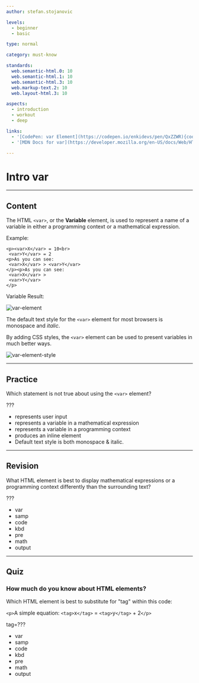 ```yaml
---
author: stefan.stojanovic

levels:
  - beginner
  - basic

type: normal

category: must-know

standards:
  web.semantic-html.0: 10
  web.semantic-html.1: 10
  web.semantic-html.3: 10
  web.markup-text.2: 10
  web.layout-html.3: 10

aspects:
  - introduction
  - workout
  - deep

links:
  - '[CodePen: var Element](https://codepen.io/enkidevs/pen/QxZZWR){code}'
  - '[MDN Docs for var](https://developer.mozilla.org/en-US/docs/Web/HTML/Element/var){website}'

---
```

# Intro var
---
## Content

The HTML `<var>`, or the **Variable** element, is used to represent a name of a variable in either a programming context or a mathematical expression.

Example:
```
<p><var>X</var> = 10<br>
 <var>Y</var> = 2
<p>As you can see:
 <var>X</var> > <var>Y</var>
</p><p>As you can see:
 <var>X</var> >
 <var>Y</var>
</p>
```

Variable Result:

![var-element](%3Csvg%20xmlns%3D%22http%3A%2F%2Fwww.w3.org%2F2000%2Fsvg%22%20width%3D%22320%22%20height%3D%22106%22%3E%3Cg%20fill%3D%22none%22%20fill-rule%3D%22evenodd%22%3E%3Crect%20width%3D%22320%22%20height%3D%22106%22%20fill%3D%22%23FFF%22%20rx%3D%229%22%2F%3E%3Cpath%20fill%3D%22%23000%22%20d%3D%22M18.8125%2032.53125c-.40625-.30208-.70573-.67448-.89844-1.11719-.1927-.4427-.21614-.8828-.07031-1.32031.02083-.32292.10156-.63281.24219-.92969.14062-.29687.3125-.58073.51562-.85156a7.1394%207.1394%200%200%201%20.66407-.76563l.67187-.67187c.04167-.125.11458-.23437.21875-.32813.10417-.09375.21615-.18489.33594-.27343.11979-.08854.23958-.1849.35937-.28907.1198-.10416.21615-.22395.28907-.35937-.04167-.14583-.10938-.29167-.20313-.4375-.09375-.14583-.19792-.29167-.3125-.4375a13.27528%2013.27528%200%200%200-.35938-.4375c-.125-.14583-.23958-.29687-.34374-.45313-.01042-.05208-.04948-.0677-.1172-.04687-.0677.02083-.11718.01563-.14843-.01563.02083-.16666-.01302-.34635-.10156-.53906-.08854-.1927-.20573-.35677-.35157-.49218.05209-.125.10157-.28646.14844-.48438.04688-.19792.03386-.41146-.03906-.64063-.01042-.10416.0026-.20312.03906-.29687.03646-.09375.07552-.1823.11719-.26563.04167-.08333.07292-.16406.09375-.24218.02083-.07813.01563-.15886-.01563-.24219.15626-.02083.29948-.01302.4297.02344.1302.03646.25.07812.35937.125.10937.04687.21354.08593.3125.11718.09896.03126.19531.02605.28906-.01562-.02083.0625-.02344.10677-.00781.13281a.17954.17954%200%200%200%20.0625.0625c.02604.01563.05208.02865.07812.03907.02604.01041.03907.03645.03907.07812.19791.0625.41406.19792.64843.40625.23438.20833.46094.4375.67969.6875s.41667.4974.59375.74219c.17708.24479.3073.4349.39063.57031.30208-.1875.6276-.41146.97656-.67188a149.51991%20149.51991%200%200%201%201.07812-.79687c.3698-.27083.7448-.52864%201.125-.77344.38021-.24479.7526-.4401%201.11719-.58593.20833.09375.3724.21354.49219.35937.11979.14583.21875.29948.29687.46094a9.91948%209.91948%200%200%201%20.21875.48437c.06771.16146.15886.30469.27344.42969-.10417.20833-.21354.38281-.32813.52344-.11458.14062-.19791.3099-.25.50781-.26041.10417-.57291.27083-.9375.5-.3125.19792-.70833.46875-1.1875.8125-.47916.34375-1.04687.79687-1.70312%201.35938.15625.17708.28385.34374.38281.5.09896.15625.17969.29166.24219.40624.07292.13542.1302.26042.17188.375.11458.08334.20833.1823.28124.29688a7.84229%207.84229%200%200%201%20.21094.35156c.06771.1198.14323.23177.22657.33594.08333.10417.1927.1875.32812.25.04167.1875.09375.36198.15625.52344s.1224.3203.17969.47656c.05729.15625.10416.3099.14062.46094.03646.15104.04948.30468.03907.46093-.08334.28126-.20834.51563-.375.70313-.16667.1875-.28646.3802-.35938.57813a6.32433%206.32433%200%200%200-.33594.10156c-.10937.03646-.20052.09114-.27343.16406l-1.0625-.75c-.1875-.625-.45834-1.22396-.8125-1.79688-.35417-.57291-.69792-1.0677-1.03126-1.48437-.5.38542-.97916.8125-1.4375%201.28125-.45833.46875-.875.96875-1.25%201.5-.02083.26042-.05208.47656-.09374.64844-.04167.17187-.10938.3151-.20313.42968-.09375.11459-.21354.21355-.35938.29688-.14583.08333-.32812.16667-.54687.25zm22.05469-7.26563h-7.5625v-1.3125h7.5625v1.3125zm0%203.47657h-7.5625v-1.3125h7.5625v1.3125zM52.16406%2032h-1.40625v-8.96094c-.33854.32292-.78255.64583-1.33203.96875-.54948.32292-1.04297.5651-1.48047.72657V23.375c.78646-.3698%201.47396-.8177%202.0625-1.34375.58855-.52604%201.00521-1.03646%201.25-1.53125h.90625V32zm3.60157-5.64844c0-1.35417.13932-2.444.41796-3.26953.27865-.82552.6927-1.46224%201.2422-1.91015C57.97525%2020.72396%2058.66665%2020.5%2059.5%2020.5c.61459%200%201.15364.1237%201.61719.3711.46354.2474.84635.60416%201.14843%201.0703.30209.46615.53907%201.03386.71094%201.70313.17188.66928.25782%201.57161.25782%202.70703%200%201.34376-.13802%202.42838-.41407%203.2539-.27604.82553-.6888%201.46355-1.23828%201.91407-.54948.45052-1.24348.67578-2.08203.67578-1.10417%200-1.97135-.39583-2.60156-1.1875-.75521-.95313-1.13282-2.5052-1.13282-4.65625zm1.4453%200c0%201.88022.22006%203.13151.66016%203.7539.44011.6224.98307.9336%201.62891.9336.64584%200%201.1888-.3125%201.6289-.9375.44011-.625.66016-1.87499.66016-3.75%200-1.88542-.22005-3.13802-.66015-3.75781-.44011-.6198-.98828-.92969-1.64453-.92969-.64584%200-1.16146.27344-1.54688.82032-.48438.69792-.72656%201.98696-.72656%203.86718zm-36.8828%2029.16407c-.91668-.125-1.47396-.60938-1.67188-1.45313l.01563-.17188.14062-.42187a8.78348%208.78348%200%200%201%20.17188-.52344c.0625-.17187.16666-.32552.3125-.46093.03125-.09376.09114-.23698.17968-.4297.08854-.1927.23698-.48176.44532-.86718.16666-.30208.29947-.54167.39843-.71875.09896-.17708.17969-.3125.24219-.40625-.10417-.1875-.25-.3698-.4375-.54688-.16667-.3125-.3099-.61197-.42969-.89843-.11979-.28646-.21093-.54427-.27343-.77344-.01042-.25-.05209-.5052-.125-.76563l-.09376-.40624c-.03125-.13542-.04687-.27605-.04687-.42188-.04167-.07292-.07812-.16667-.10938-.28125l.03126-.1875c.05208-.08333.0651-.19531.03906-.33594-.02604-.14062-.0599-.28385-.10157-.42968-.03125-.13542-.0599-.27865-.08593-.4297-.02604-.15103-.03386-.29947-.02344-.4453.01042-.14584.04948-.28646.11719-.42188.0677-.13542.1849-.25.35156-.34375l.15625-.10938.15625.09376c.11458.07291.22396.13541.32813.1875l.3125.15624c.125.0625.25.1276.375.19532.125.0677.26041.14323.40624.22656l.15626.10938-.01563.17187c0%20.02083.0052.04687.01563.07813.01041.03125.02604.05729.04687.07812l.17188.04688.01562.21874v.1875c0%20.09376.0052.15886.01563.19532.01041.03646.03124.07552.0625.11718l.07812.20313c0%20.1875.01562.35417.04688.5a6.70985%206.70985%200%200%200%20.10937.4375%203.32603%203.32603%200%200%201%20.125.44531c.03125.15104.03646.3151.01563.49219.0625-.03125.125-.07812.1875-.14063.02083-.02083.04427-.04166.0703-.0625.02605-.02083.0547-.04166.08594-.0625l1.09376-1.48437-.03126-.1875.39063-.375a4.79142%204.79142%200%200%200%20.29688-.25781c.09375-.08854.17187-.1901.23437-.30469l.09375-.14063c.46875-.625%201.07291-1.01041%201.8125-1.15624l.26563-.0625.07812.25c.05208.14583.15365.27343.30469.3828.15104.10938.3151.21615.49218.32032l.17188.10938c.0625.125.09375.21874.09375.28124s-.0052.11459-.01563.15626l.07813.20312c-.11458.30208-.23958.51823-.375.64844a5.60175%205.60175%200%200%201-.42188.36718c-.11458.09376-.21874.1875-.3125.28126-.09375.09375-.16666.19791-.21874.3125l-.125.15624c-.26042.13542-.42709.33334-.5.59376l-.0625.21874h-.23438c-.01042%200-.03646.02344-.07813.07032-.04166.04687-.10416.15885-.1875.33593-.09375.125-.15885.20573-.1953.2422l-.08594.08593a7.0121%207.0121%200%200%200-.0547.14063c-.01562.04166-.03385.09374-.05468.15624l-.09375.125c-.09375.08334-.16146.16407-.20313.2422-.04166.07812-.08854.16926-.14062.27343-.04167.09375-.08854.1901-.14063.28906-.05208.09896-.125.19531-.21874.28907l.03124.17187-.125.10938c-.08333.07291-.15624.16406-.21874.27343-.0625.10938-.125.22136-.1875.33594-.0625.125-.13021.25-.20313.375-.07292.125-.16667.23958-.28125.34375-.07292.1875-.13802.33333-.19531.4375-.0573.10417-.15365.22917-.28907.375-.125.5-.42187%201.03646-.89062%201.60938-.01042.11458-.04427.22656-.10156.33593-.0573.10938-.11719.21094-.17969.30469a3.47114%203.47114%200%200%201-.07031.13281c-.02604.04688-.04427.08073-.05469.10157l-.04688.17187c-.0625.11458-.1276.20833-.1953.28125-.06772.07292-.13282.14062-.19532.20313-.03125.02083-.0599.04687-.08594.07812-.02604.03125-.04948.0573-.07031.07813l-.26563.09374zm18.46093-7.25h-7.5625v-1.3125h7.5625v1.3125zm0%203.47656h-7.5625v-1.3125h7.5625v1.3125zm13.39063%201.90625V55h-7.57032c-.01041-.33854.04428-.66406.16407-.97656.1927-.51563.5013-1.02344.92578-1.52344.42448-.5%201.03776-1.07812%201.83984-1.73438%201.2448-1.02083%202.08594-1.82942%202.52344-2.42578.4375-.59635.65625-1.16015.65625-1.6914%200-.5573-.19922-1.02734-.59766-1.41016-.39844-.38281-.91796-.57422-1.55859-.57422-.67709%200-1.21875.20313-1.625.60938s-.61198.96874-.61719%201.6875L44.875%2046.8125c.09896-1.07813.47135-1.89974%201.11719-2.46484.64583-.56511%201.51301-.84766%202.60156-.84766%201.09896%200%201.96875.30468%202.60938.91406.64062.60938.96093%201.36458.96093%202.26563%200%20.45833-.09375.90885-.28125%201.35156-.1875.44271-.4987.90885-.9336%201.39844-.43489.48958-1.15754%201.16145-2.16796%202.01562-.84375.70834-1.38542%201.1888-1.625%201.4414-.23958.25261-.4375.50652-.59375.76173h5.61719zM17.97656%2095L22.375%2083.54687h1.63281L28.69531%2095h-1.72656l-1.33594-3.46875h-4.78906L19.58594%2095h-1.60938zm3.30469-4.70313h3.88281L23.96875%2087.125c-.36459-.96355-.63542-1.7552-.8125-2.375-.14583.73438-.35156%201.46354-.61719%202.1875l-1.25781%203.35938zm7.88281%202.22657l1.39063-.21875c.07812.5573.29557.98437.65234%201.28125.35677.29687.85547.44531%201.4961.44531.64583%200%201.125-.1315%201.4375-.39453.3125-.26302.46874-.57161.46874-.92578%200-.31771-.13801-.56771-.41406-.75-.1927-.125-.67187-.28386-1.4375-.47656-1.03125-.26042-1.74609-.48568-2.14453-.67579-.39844-.1901-.70052-.45312-.90625-.78906-.20573-.33594-.3086-.70703-.3086-1.11328%200-.3698.08464-.71224.25391-1.02734.16928-.31511.39974-.57683.69141-.78516.21875-.16146.51693-.29818.89453-.41016.3776-.11198.78255-.16796%201.21485-.16796.65104%200%201.22265.09374%201.71484.28124.49219.1875.85547.44141%201.08984.76172.23438.32032.39584.7487.48438%201.28516l-1.375.1875c-.0625-.42709-.2435-.76042-.54297-1-.29948-.23958-.72265-.35938-1.26953-.35938-.64584%200-1.10677.10677-1.38282.32032-.27604.21354-.41406.46354-.41406.75%200%20.18229.0573.34635.17188.49219.11458.15104.29427.27604.53906.375.14063.05208.55468.17187%201.24219.35937.9948.26563%201.6888.48307%202.08203.65234.39323.16928.70182.41537.92578.73829.22396.32291.33594.72395.33594%201.20312%200%20.46875-.13672.91015-.41016%201.32422-.27344.41406-.66796.73437-1.1836.96094-.51562.22656-1.09895.33984-1.75.33984-1.07812%200-1.89973-.22396-2.46484-.67188-.5651-.44791-.92578-1.11197-1.08203-1.99218zm12.94532%205.67187l-.15626-1.32031c.3073.08333.57552.125.8047.125.3125%200%20.5625-.05208.75-.15625s.34114-.25.46093-.4375c.08854-.14063.23177-.48958.42969-1.04688.02604-.07812.0677-.1927.125-.34374l-3.14844-8.3125h1.51563l1.72656%204.80468c.22396.60938.42448%201.25.60156%201.92188.16146-.64584.35417-1.27604.57813-1.89063l1.77343-4.83594h1.40625l-3.15625%208.4375c-.33854.91147-.60156%201.53907-.78906%201.88282-.25.46354-.53646.80338-.85938%201.01953-.32291.21615-.70833.32422-1.15624.32422-.27084%200-.57292-.0573-.90626-.17188zm7.53906-7.34375c0-1.53646.42708-2.67447%201.28125-3.41406.71354-.61459%201.58333-.92188%202.60937-.92188%201.14063%200%202.07292.3737%202.79688%201.1211.72396.7474%201.08593%201.77994%201.08593%203.09766%200%201.0677-.16015%201.90754-.48046%202.51953-.32032.61198-.78646%201.08723-1.39844%201.42578-.61198.33854-1.27995.50781-2.0039.50781-1.16147%200-2.10026-.3724-2.81641-1.11719-.71615-.7448-1.07422-1.8177-1.07422-3.21875zm1.44531%200c0%201.0625.23177%201.85807.69531%202.38672.46355.52865%201.04687.79297%201.75.79297.69792%200%201.27865-.26562%201.74219-.79688.46354-.53125.69531-1.34114.69531-2.42968%200-1.02605-.23307-1.80339-.69922-2.33203-.46614-.52865-1.04557-.79297-1.73828-.79297-.70313%200-1.28645.26302-1.75.78906-.46354.52604-.69531%201.3203-.69531%202.38281zM64.50781%2095v-1.21875c-.64583.9375-1.52343%201.40625-2.63281%201.40625-.48959%200-.94661-.09375-1.3711-.28125-.42448-.1875-.73958-.42318-.9453-.70703-.20574-.28386-.35027-.63151-.4336-1.04297-.0573-.27604-.08594-.71354-.08594-1.3125v-5.14063h1.40625v4.60157c0%20.73438.02865%201.22916.08594%201.48437.08854.3698.27604.66016.5625.8711.28646.21093.64062.3164%201.0625.3164.42188%200%20.8177-.10807%201.1875-.32422.3698-.21614.63151-.51041.78516-.8828.15364-.3724.23046-.91277.23046-1.6211v-4.44531h1.40626V95H64.5078zm13.32031-3.03906l1.38282.17969c-.15104.95312-.53776%201.69921-1.16016%202.23828-.6224.53906-1.38671.80859-2.29297.80859-1.13542%200-2.04817-.37109-2.73828-1.11328-.6901-.7422-1.03516-1.80598-1.03516-3.1914%200-.89585.14844-1.6797.44532-2.35157.29687-.67188.7487-1.17578%201.35547-1.51172.60677-.33594%201.26692-.5039%201.98046-.5039.90105%200%201.63802.22786%202.21094.68359.57292.45573.9401%201.10286%201.10156%201.9414l-1.36718.21094c-.13021-.5573-.36068-.97656-.6914-1.25781-.33074-.28125-.73048-.42188-1.19923-.42188-.70833%200-1.28385.2539-1.72656.76172-.44271.50782-.66406%201.3112-.66406%202.41016%200%201.11459.21354%201.92448.64062%202.42969.42709.5052.98437.75781%201.67188.75781.55208%200%201.01302-.16927%201.38281-.50781.3698-.33855.60417-.85937.70313-1.5625zm8%202.01562c-.52083.44271-1.02213.75521-1.5039.9375-.48177.1823-.9987.27344-1.55078.27344-.91147%200-1.61198-.22265-2.10156-.66797-.4896-.44531-.73438-1.01432-.73438-1.70703%200-.40625.09245-.77734.27734-1.11328.1849-.33594.42709-.60547.72657-.8086.29948-.20312.63671-.35677%201.01171-.46093.27605-.07292.69271-.14323%201.25-.21094%201.13543-.13542%201.97136-.29687%202.50782-.48438.0052-.1927.00781-.3151.00781-.36718%200-.57292-.13281-.97656-.39844-1.21094-.35937-.31771-.89322-.47656-1.60156-.47656-.66146%200-1.14974.11588-1.46484.34765-.31511.23178-.54818.64193-.69922%201.23047l-1.375-.1875c.125-.58854.33073-1.0638.61719-1.42578.28645-.36198.70051-.64062%201.24218-.83594.54167-.19531%201.16927-.29296%201.88281-.29296.70834%200%201.28386.08333%201.72657.25.4427.16666.76823.3763.97656.6289.20833.2526.35417.57161.4375.95703.04688.23959.07031.67187.07031%201.29688v1.875c0%201.3073.02995%202.13411.08985%202.48047.0599.34635.17838.67838.35546.99609h-1.46874c-.14584-.29167-.23959-.63281-.28126-1.02344zm-.11718-3.14062c-.51042.20833-1.27604.38541-2.29688.53125-.57813.08333-.98698.17708-1.22656.28125-.23958.10416-.42448.2565-.55469.45703-.1302.20052-.19531.42317-.19531.66797%200%20.375.14193.6875.42578.9375.28386.25.69922.375%201.2461.375.54166%200%201.02343-.1185%201.4453-.35547.42188-.23698.73178-.5612.9297-.97266.15104-.3177.22656-.78645.22656-1.40625v-.51562zM89.3125%2095v-8.29688h1.26563v1.1797c.60937-.91147%201.48957-1.3672%202.64062-1.3672.5%200%20.95963.08985%201.3789.26954.41928.17968.73308.41536.94141.70703.20834.29167.35417.63802.4375%201.03906.05209.26042.07813.71614.07813%201.36719V95h-1.40625v-5.04688c0-.57291-.05469-1.0013-.16406-1.28515-.10938-.28386-.30339-.51042-.58204-.67969-.27864-.16927-.60546-.2539-.98046-.2539-.59897%200-1.11589.1901-1.55079.5703-.4349.38022-.65234%201.10156-.65234%202.16407V95H89.3125zm12.78125-2.47656l1.39063-.21875c.07812.5573.29557.98437.65234%201.28125.35677.29687.85546.44531%201.4961.44531.64583%200%201.125-.1315%201.4375-.39453.3125-.26302.46874-.57161.46874-.92578%200-.31771-.13802-.56771-.41406-.75-.1927-.125-.67187-.28386-1.4375-.47656-1.03126-.26042-1.7461-.48568-2.14453-.67579-.39844-.1901-.70052-.45312-.90625-.78906-.20573-.33594-.3086-.70703-.3086-1.11328%200-.3698.08464-.71224.25391-1.02734.16927-.31511.39974-.57683.6914-.78516.21876-.16146.51693-.29818.89454-.41016.3776-.11198.78255-.16796%201.21484-.16796.65105%200%201.22266.09374%201.71485.28124.49219.1875.85546.44141%201.08984.76172.23438.32032.39583.7487.48438%201.28516l-1.375.1875c-.0625-.42709-.2435-.76042-.54297-1-.29948-.23958-.72266-.35938-1.26954-.35938-.64583%200-1.10676.10677-1.3828.32032-.27605.21354-.41407.46354-.41407.75%200%20.18229.0573.34635.17188.49219.11458.15104.29426.27604.53906.375.14062.05208.55468.17187%201.24219.35937.9948.26563%201.6888.48307%202.08203.65234.39323.16928.70182.41537.92578.73829.22396.32291.33594.72395.33594%201.20312%200%20.46875-.13672.91015-.41016%201.32422-.27344.41406-.66797.73437-1.1836.96094-.51562.22656-1.09895.33984-1.75.33984-1.07813%200-1.89973-.22396-2.46484-.67188-.5651-.44791-.92578-1.11197-1.08203-1.99218zm14.24219-.19531l1.45312.17968c-.22917.84897-.65364%201.50781-1.27344%201.97656-.61979.46876-1.41145.70313-2.375.70313-1.21354%200-2.17577-.3737-2.88671-1.1211-.71095-.7474-1.06641-1.79556-1.06641-3.14453%200-1.39584.35937-2.47916%201.07813-3.25.71875-.77083%201.65103-1.15624%202.79687-1.15624%201.10938%200%202.01562.3776%202.71875%201.1328.70313.75522%201.05469%201.8177%201.05469%203.1875%200%20.08334-.0026.20834-.00781.375h-6.1875c.05208.91147.30989%201.60938.77343%202.09376.46355.48437%201.04167.72656%201.73438.72656.51563%200%20.95573-.13542%201.32031-.40625.36459-.27083.65364-.70312.86719-1.29688zm-4.61719-2.27344h4.63281c-.0625-.69792-.23958-1.22135-.53125-1.57031-.44792-.54167-1.02864-.8125-1.74219-.8125-.64583%200-1.1888.21614-1.6289.64843-.4401.4323-.6836%201.01042-.73047%201.73438zm13.51563%202.27344l1.45312.17968c-.22917.84897-.65364%201.50781-1.27344%201.97656-.6198.46876-1.41145.70313-2.375.70313-1.21355%200-2.17578-.3737-2.88672-1.1211-.71094-.7474-1.0664-1.79556-1.0664-3.14453%200-1.39584.35937-2.47916%201.07812-3.25.71876-.77083%201.65104-1.15624%202.79688-1.15624%201.10938%200%202.01562.3776%202.71875%201.1328.70313.75522%201.05469%201.8177%201.05469%203.1875%200%20.08334-.0026.20834-.00782.375h-6.1875c.05209.91147.3099%201.60938.77344%202.09376.46354.48437%201.04166.72656%201.73438.72656.51562%200%20.95572-.13542%201.3203-.40625.3646-.27083.65365-.70312.8672-1.29688zm-4.6172-2.27344H125.25c-.0625-.69792-.23958-1.22135-.53125-1.57031-.44792-.54167-1.02864-.8125-1.74219-.8125-.64583%200-1.1888.21614-1.6289.64843-.44011.4323-.6836%201.01042-.73047%201.73438zm8.22657-1.75v-1.60156h1.60156v1.60156h-1.60156zm0%206.69531v-1.60156h1.60156V95h-1.60156zm8.25781.53125c-.40625-.30208-.70573-.67448-.89844-1.11719-.1927-.4427-.21614-.8828-.0703-1.32031.02083-.32292.10155-.63281.24218-.92969.14063-.29687.3125-.58073.51563-.85156a7.13935%207.13935%200%200%201%20.66406-.76563l.67187-.67187c.04167-.125.11459-.23437.21875-.32813.10417-.09375.21615-.18489.33594-.27343.1198-.08854.23958-.1849.35938-.28906.11979-.10417.21614-.22396.28906-.35938-.04167-.14583-.10938-.29167-.20313-.4375-.09375-.14583-.19791-.29167-.3125-.4375a13.27486%2013.27486%200%200%200-.35937-.4375c-.125-.14583-.23959-.29687-.34375-.45313-.01042-.05208-.04948-.0677-.11719-.04687-.0677.02083-.11719.01563-.14844-.01563.02084-.16666-.01302-.34635-.10156-.53906-.08854-.1927-.20573-.35677-.35156-.49219.05208-.125.10156-.28645.14844-.48437.04687-.19792.03385-.41146-.03907-.64063-.01041-.10416.0026-.20312.03906-.29687.03646-.09375.07553-.1823.1172-.26563.04166-.08333.0729-.16406.09374-.24218.02084-.07813.01563-.15886-.01562-.24219.15625-.02083.29948-.01302.42969.02344.1302.03646.25.07812.35937.125.10938.04687.21354.08593.3125.11719.09896.03125.19531.02604.28906-.01563-.02083.0625-.02344.10677-.00781.13281a.17954.17954%200%200%200%20.0625.0625c.02604.01563.05208.02865.07813.03906.02604.01042.03906.03646.03906.07813.19791.0625.41406.19792.64844.40625.23437.20833.46093.4375.67968.6875.21875.25.41667.4974.59375.74219.17709.24479.3073.4349.39063.57031.30208-.1875.6276-.41146.97656-.67188a149.5066%20149.5066%200%200%201%201.07813-.79687c.36979-.27083.74479-.52864%201.125-.77344.3802-.24479.7526-.4401%201.11718-.58594.20834.09376.3724.21355.49219.35938.1198.14583.21875.29948.29688.46094a9.92015%209.92015%200%200%201%20.21875.48437c.0677.16146.15885.30469.27343.42969-.10416.20833-.21354.38281-.32812.52344-.11459.14062-.19792.3099-.25.50781-.26042.10417-.57292.27083-.9375.5-.3125.19792-.70833.46875-1.1875.8125s-1.04687.79687-1.70313%201.35938c.15625.17708.28386.34374.38281.5.09896.15625.1797.29166.2422.40624.07291.13542.1302.26042.17187.375.11458.08334.20833.1823.28125.29688a7.84256%207.84256%200%200%201%20.21094.35156c.0677.1198.14322.23177.22656.33594.08333.10417.1927.1875.32812.25.04167.1875.09375.36198.15625.52344s.1224.3203.17969.47656c.0573.15625.10417.3099.14063.46094.03645.15104.04947.30468.03906.46094-.08334.28125-.20834.51562-.375.70312-.16667.1875-.28646.3802-.35938.57813a6.3247%206.3247%200%200%200-.33594.10156c-.10937.03646-.20052.09114-.27343.16406l-1.0625-.75c-.1875-.625-.45833-1.22396-.8125-1.79688-.35417-.57291-.69792-1.0677-1.03125-1.48437-.5.38542-.97917.8125-1.4375%201.28125-.45834.46875-.875.96875-1.25%201.5-.02084.26042-.05209.47656-.09375.64844-.04167.17187-.10938.3151-.20313.42969-.09375.11458-.21354.21354-.35937.29687-.14584.08333-.32813.16667-.54688.25zm22.0625-5.53906l-7.58594%203.24219v-1.39844l6.00782-2.49219-6.00781-2.46875v-1.39844l7.58593%203.20313v1.3125zm7.65625%205.52344c-.91667-.125-1.47396-.60938-1.67187-1.45313l.01562-.17188.14063-.42187a8.78254%208.78254%200%200%201%20.17187-.52344c.0625-.17187.16667-.32552.3125-.46094.03125-.09375.09115-.23697.17969-.42968.08854-.19271.23698-.48177.44531-.86719.16667-.30208.29948-.54167.39844-.71875.09896-.17708.17969-.3125.24219-.40625-.10417-.1875-.25-.3698-.4375-.54688-.16667-.3125-.3099-.61197-.42969-.89843-.1198-.28646-.21094-.54427-.27344-.77344-.01041-.25-.05208-.5052-.125-.76563l-.09375-.40624c-.03125-.13542-.04687-.27605-.04687-.42188-.04167-.07292-.07813-.16667-.10938-.28125l.03125-.1875c.05209-.08333.0651-.19531.03906-.33594-.02604-.14062-.0599-.28385-.10156-.42969-.03125-.13541-.0599-.27864-.08594-.42968s-.03385-.29948-.02343-.44531c.01041-.14584.04948-.28646.11719-.42188.0677-.13542.18489-.25.35156-.34375l.15625-.10938.15625.09376c.11458.07291.22396.13541.32812.1875l.3125.15624c.125.0625.25.1276.375.19532.125.0677.26042.14323.40625.22656l.15625.10938-.01562.17187c0%20.02083.0052.04687.01562.07813.01042.03125.02604.05729.04688.07812l.17187.04688.01563.21874v.1875c0%20.09376.0052.15886.01562.19532.01042.03646.03125.07552.0625.11719l.07813.20312c0%20.1875.01562.35417.04687.5a6.70966%206.70966%200%200%200%20.10938.4375%203.32624%203.32624%200%200%201%20.125.44531c.03125.15104.03646.3151.01562.49219.0625-.03125.125-.07812.1875-.14063.02084-.02083.04427-.04166.07031-.0625.02605-.02083.0547-.04166.08594-.0625l1.09375-1.48437-.03125-.1875.39063-.375c.10416-.08333.20312-.16927.29687-.25781.09375-.08854.17188-.1901.23438-.30469l.09375-.14063c.46875-.625%201.07291-1.01041%201.8125-1.15624l.26562-.0625.07813.25c.05208.14583.15364.27343.30469.3828.15104.10938.3151.21615.49218.32032l.17188.10938c.0625.125.09375.21874.09375.28124s-.00521.11459-.01563.15626l.07813.20312c-.11459.30208-.23959.51823-.375.64844a5.6019%205.6019%200%200%201-.42188.36719c-.11458.09375-.21875.1875-.3125.28124-.09375.09376-.16666.19792-.21875.3125l-.125.15626c-.26041.13541-.42708.33333-.5.59374l-.0625.21876h-.23437c-.01042%200-.03646.02343-.07813.0703-.04166.04688-.10416.15886-.1875.33594-.09375.125-.15885.20573-.19531.2422l-.08594.08593a7.0081%207.0081%200%200%200-.05469.14063c-.01562.04166-.03385.09374-.05468.15624l-.09375.125c-.09375.08334-.16146.16407-.20313.2422-.04166.07812-.08854.16926-.14062.27343-.04167.09375-.08854.1901-.14063.28906-.05208.09896-.125.19531-.21875.28906l.03125.17188-.125.10938c-.08333.07291-.15625.16406-.21875.27343-.0625.10938-.125.22136-.1875.33594-.0625.125-.1302.25-.20312.375-.07292.125-.16667.23958-.28125.34375-.07292.1875-.13802.33333-.19531.4375-.0573.10417-.15365.22917-.28907.375-.125.5-.42187%201.03646-.89062%201.60938-.01042.11458-.04427.22656-.10156.33593-.0573.10938-.1172.21094-.1797.30469a3.47175%203.47175%200%200%201-.0703.13281c-.02605.04688-.04428.08073-.0547.10156l-.04687.17188c-.0625.11458-.1276.20833-.19531.28125-.0677.07292-.13281.14062-.19531.20313-.03125.02083-.0599.04687-.08594.07812-.02604.03125-.04948.0573-.07031.07813l-.26563.09374z%22%2F%3E%3C%2Fg%3E%3C%2Fsvg%3E)

The default text style for the `<var>` element for most browsers is monospace and <i>italic</i>.

By adding CSS styles, the `<var>` element can be used to present variables in much better ways. 

![var-element-style](%3Csvg%20xmlns%3D%22http%3A%2F%2Fwww.w3.org%2F2000%2Fsvg%22%20width%3D%22320%22%20height%3D%22106%22%3E%3Cg%20fill%3D%22none%22%20fill-rule%3D%22evenodd%22%3E%3Crect%20width%3D%22320%22%20height%3D%22106%22%20fill%3D%22%23FFF%22%20rx%3D%229%22%2F%3E%3Cpath%20fill%3D%22%23000%22%20d%3D%22M18.8125%2032.53125c-.40625-.30208-.70573-.67448-.89844-1.11719-.1927-.4427-.21614-.8828-.07031-1.32031.02083-.32292.10156-.63281.24219-.92969.14062-.29687.3125-.58073.51562-.85156a7.1394%207.1394%200%200%201%20.66407-.76563l.67187-.67187c.04167-.125.11458-.23437.21875-.32813.10417-.09375.21615-.18489.33594-.27343.11979-.08854.23958-.1849.35937-.28907.1198-.10416.21615-.22395.28907-.35937-.04167-.14583-.10938-.29167-.20313-.4375-.09375-.14583-.19792-.29167-.3125-.4375a13.27528%2013.27528%200%200%200-.35938-.4375c-.125-.14583-.23958-.29687-.34374-.45313-.01042-.05208-.04948-.0677-.1172-.04687-.0677.02083-.11718.01563-.14843-.01563.02083-.16666-.01302-.34635-.10156-.53906-.08854-.1927-.20573-.35677-.35157-.49218.05209-.125.10157-.28646.14844-.48438.04688-.19792.03386-.41146-.03906-.64063-.01042-.10416.0026-.20312.03906-.29687.03646-.09375.07552-.1823.11719-.26563.04167-.08333.07292-.16406.09375-.24218.02083-.07813.01563-.15886-.01563-.24219.15626-.02083.29948-.01302.4297.02344.1302.03646.25.07812.35937.125.10937.04687.21354.08593.3125.11718.09896.03126.19531.02605.28906-.01562-.02083.0625-.02344.10677-.00781.13281a.17954.17954%200%200%200%20.0625.0625c.02604.01563.05208.02865.07812.03907.02604.01041.03907.03645.03907.07812.19791.0625.41406.19792.64843.40625.23438.20833.46094.4375.67969.6875s.41667.4974.59375.74219c.17708.24479.3073.4349.39063.57031.30208-.1875.6276-.41146.97656-.67188a149.51991%20149.51991%200%200%201%201.07812-.79687c.3698-.27083.7448-.52864%201.125-.77344.38021-.24479.7526-.4401%201.11719-.58593.20833.09375.3724.21354.49219.35937.11979.14583.21875.29948.29687.46094a9.91948%209.91948%200%200%201%20.21875.48437c.06771.16146.15886.30469.27344.42969-.10417.20833-.21354.38281-.32813.52344-.11458.14062-.19791.3099-.25.50781-.26041.10417-.57291.27083-.9375.5-.3125.19792-.70833.46875-1.1875.8125-.47916.34375-1.04687.79687-1.70312%201.35938.15625.17708.28385.34374.38281.5.09896.15625.17969.29166.24219.40624.07292.13542.1302.26042.17188.375.11458.08334.20833.1823.28124.29688a7.84229%207.84229%200%200%201%20.21094.35156c.06771.1198.14323.23177.22657.33594.08333.10417.1927.1875.32812.25.04167.1875.09375.36198.15625.52344s.1224.3203.17969.47656c.05729.15625.10416.3099.14062.46094.03646.15104.04948.30468.03907.46093-.08334.28126-.20834.51563-.375.70313-.16667.1875-.28646.3802-.35938.57813a6.32433%206.32433%200%200%200-.33594.10156c-.10937.03646-.20052.09114-.27343.16406l-1.0625-.75c-.1875-.625-.45834-1.22396-.8125-1.79688-.35417-.57291-.69792-1.0677-1.03126-1.48437-.5.38542-.97916.8125-1.4375%201.28125-.45833.46875-.875.96875-1.25%201.5-.02083.26042-.05208.47656-.09374.64844-.04167.17187-.10938.3151-.20313.42968-.09375.11459-.21354.21355-.35938.29688-.14583.08333-.32812.16667-.54687.25zm22.05469-7.26563h-7.5625v-1.3125h7.5625v1.3125zm0%203.47657h-7.5625v-1.3125h7.5625v1.3125zM52.16406%2032h-1.40625v-8.96094c-.33854.32292-.78255.64583-1.33203.96875-.54948.32292-1.04297.5651-1.48047.72657V23.375c.78646-.3698%201.47396-.8177%202.0625-1.34375.58855-.52604%201.00521-1.03646%201.25-1.53125h.90625V32zm3.60157-5.64844c0-1.35417.13932-2.444.41796-3.26953.27865-.82552.6927-1.46224%201.2422-1.91015C57.97525%2020.72396%2058.66665%2020.5%2059.5%2020.5c.61459%200%201.15364.1237%201.61719.3711.46354.2474.84635.60416%201.14843%201.0703.30209.46615.53907%201.03386.71094%201.70313.17188.66928.25782%201.57161.25782%202.70703%200%201.34376-.13802%202.42838-.41407%203.2539-.27604.82553-.6888%201.46355-1.23828%201.91407-.54948.45052-1.24348.67578-2.08203.67578-1.10417%200-1.97135-.39583-2.60156-1.1875-.75521-.95313-1.13282-2.5052-1.13282-4.65625zm1.4453%200c0%201.88022.22006%203.13151.66016%203.7539.44011.6224.98307.9336%201.62891.9336.64584%200%201.1888-.3125%201.6289-.9375.44011-.625.66016-1.87499.66016-3.75%200-1.88542-.22005-3.13802-.66015-3.75781-.44011-.6198-.98828-.92969-1.64453-.92969-.64584%200-1.16146.27344-1.54688.82032-.48438.69792-.72656%201.98696-.72656%203.86718zm-36.8828%2029.16407c-.91668-.125-1.47396-.60938-1.67188-1.45313l.01563-.17188.14062-.42187a8.78348%208.78348%200%200%201%20.17188-.52344c.0625-.17187.16666-.32552.3125-.46093.03125-.09376.09114-.23698.17968-.4297.08854-.1927.23698-.48176.44532-.86718.16666-.30208.29947-.54167.39843-.71875.09896-.17708.17969-.3125.24219-.40625-.10417-.1875-.25-.3698-.4375-.54688-.16667-.3125-.3099-.61197-.42969-.89843-.11979-.28646-.21093-.54427-.27343-.77344-.01042-.25-.05209-.5052-.125-.76563l-.09376-.40624c-.03125-.13542-.04687-.27605-.04687-.42188-.04167-.07292-.07812-.16667-.10938-.28125l.03126-.1875c.05208-.08333.0651-.19531.03906-.33594-.02604-.14062-.0599-.28385-.10157-.42968-.03125-.13542-.0599-.27865-.08593-.4297-.02604-.15103-.03386-.29947-.02344-.4453.01042-.14584.04948-.28646.11719-.42188.0677-.13542.1849-.25.35156-.34375l.15625-.10938.15625.09376c.11458.07291.22396.13541.32813.1875l.3125.15624c.125.0625.25.1276.375.19532.125.0677.26041.14323.40624.22656l.15626.10938-.01563.17187c0%20.02083.0052.04687.01563.07813.01041.03125.02604.05729.04687.07812l.17188.04688.01562.21874v.1875c0%20.09376.0052.15886.01563.19532.01041.03646.03124.07552.0625.11718l.07812.20313c0%20.1875.01562.35417.04688.5a6.70985%206.70985%200%200%200%20.10937.4375%203.32603%203.32603%200%200%201%20.125.44531c.03125.15104.03646.3151.01563.49219.0625-.03125.125-.07812.1875-.14063.02083-.02083.04427-.04166.0703-.0625.02605-.02083.0547-.04166.08594-.0625l1.09376-1.48437-.03126-.1875.39063-.375a4.79142%204.79142%200%200%200%20.29688-.25781c.09375-.08854.17187-.1901.23437-.30469l.09375-.14063c.46875-.625%201.07291-1.01041%201.8125-1.15624l.26563-.0625.07812.25c.05208.14583.15365.27343.30469.3828.15104.10938.3151.21615.49218.32032l.17188.10938c.0625.125.09375.21874.09375.28124s-.0052.11459-.01563.15626l.07813.20312c-.11458.30208-.23958.51823-.375.64844a5.60175%205.60175%200%200%201-.42188.36718c-.11458.09376-.21874.1875-.3125.28126-.09375.09375-.16666.19791-.21874.3125l-.125.15624c-.26042.13542-.42709.33334-.5.59376l-.0625.21874h-.23438c-.01042%200-.03646.02344-.07813.07032-.04166.04687-.10416.15885-.1875.33593-.09375.125-.15885.20573-.1953.2422l-.08594.08593a7.0121%207.0121%200%200%200-.0547.14063c-.01562.04166-.03385.09374-.05468.15624l-.09375.125c-.09375.08334-.16146.16407-.20313.2422-.04166.07812-.08854.16926-.14062.27343-.04167.09375-.08854.1901-.14063.28906-.05208.09896-.125.19531-.21874.28907l.03124.17187-.125.10938c-.08333.07291-.15624.16406-.21874.27343-.0625.10938-.125.22136-.1875.33594-.0625.125-.13021.25-.20313.375-.07292.125-.16667.23958-.28125.34375-.07292.1875-.13802.33333-.19531.4375-.0573.10417-.15365.22917-.28907.375-.125.5-.42187%201.03646-.89062%201.60938-.01042.11458-.04427.22656-.10156.33593-.0573.10938-.11719.21094-.17969.30469a3.47114%203.47114%200%200%201-.07031.13281c-.02604.04688-.04427.08073-.05469.10157l-.04688.17187c-.0625.11458-.1276.20833-.1953.28125-.06772.07292-.13282.14062-.19532.20313-.03125.02083-.0599.04687-.08594.07812-.02604.03125-.04948.0573-.07031.07813l-.26563.09374zm18.46093-7.25h-7.5625v-1.3125h7.5625v1.3125zm0%203.47656h-7.5625v-1.3125h7.5625v1.3125zm13.39063%201.90625V55h-7.57032c-.01041-.33854.04428-.66406.16407-.97656.1927-.51563.5013-1.02344.92578-1.52344.42448-.5%201.03776-1.07812%201.83984-1.73438%201.2448-1.02083%202.08594-1.82942%202.52344-2.42578.4375-.59635.65625-1.16015.65625-1.6914%200-.5573-.19922-1.02734-.59766-1.41016-.39844-.38281-.91796-.57422-1.55859-.57422-.67709%200-1.21875.20313-1.625.60938s-.61198.96874-.61719%201.6875L44.875%2046.8125c.09896-1.07813.47135-1.89974%201.11719-2.46484.64583-.56511%201.51301-.84766%202.60156-.84766%201.09896%200%201.96875.30468%202.60938.91406.64062.60938.96093%201.36458.96093%202.26563%200%20.45833-.09375.90885-.28125%201.35156-.1875.44271-.4987.90885-.9336%201.39844-.43489.48958-1.15754%201.16145-2.16796%202.01562-.84375.70834-1.38542%201.1888-1.625%201.4414-.23958.25261-.4375.50652-.59375.76173h5.61719zM17.97656%2095L22.375%2083.54687h1.63281L28.69531%2095h-1.72656l-1.33594-3.46875h-4.78906L19.58594%2095h-1.60938zm3.30469-4.70313h3.88281L23.96875%2087.125c-.36459-.96355-.63542-1.7552-.8125-2.375-.14583.73438-.35156%201.46354-.61719%202.1875l-1.25781%203.35938zm7.88281%202.22657l1.39063-.21875c.07812.5573.29557.98437.65234%201.28125.35677.29687.85547.44531%201.4961.44531.64583%200%201.125-.1315%201.4375-.39453.3125-.26302.46874-.57161.46874-.92578%200-.31771-.13801-.56771-.41406-.75-.1927-.125-.67187-.28386-1.4375-.47656-1.03125-.26042-1.74609-.48568-2.14453-.67579-.39844-.1901-.70052-.45312-.90625-.78906-.20573-.33594-.3086-.70703-.3086-1.11328%200-.3698.08464-.71224.25391-1.02734.16928-.31511.39974-.57683.69141-.78516.21875-.16146.51693-.29818.89453-.41016.3776-.11198.78255-.16796%201.21485-.16796.65104%200%201.22265.09374%201.71484.28124.49219.1875.85547.44141%201.08984.76172.23438.32032.39584.7487.48438%201.28516l-1.375.1875c-.0625-.42709-.2435-.76042-.54297-1-.29948-.23958-.72265-.35938-1.26953-.35938-.64584%200-1.10677.10677-1.38282.32032-.27604.21354-.41406.46354-.41406.75%200%20.18229.0573.34635.17188.49219.11458.15104.29427.27604.53906.375.14063.05208.55468.17187%201.24219.35937.9948.26563%201.6888.48307%202.08203.65234.39323.16928.70182.41537.92578.73829.22396.32291.33594.72395.33594%201.20312%200%20.46875-.13672.91015-.41016%201.32422-.27344.41406-.66796.73437-1.1836.96094-.51562.22656-1.09895.33984-1.75.33984-1.07812%200-1.89973-.22396-2.46484-.67188-.5651-.44791-.92578-1.11197-1.08203-1.99218zm12.94532%205.67187l-.15626-1.32031c.3073.08333.57552.125.8047.125.3125%200%20.5625-.05208.75-.15625s.34114-.25.46093-.4375c.08854-.14063.23177-.48958.42969-1.04688.02604-.07812.0677-.1927.125-.34374l-3.14844-8.3125h1.51563l1.72656%204.80468c.22396.60938.42448%201.25.60156%201.92188.16146-.64584.35417-1.27604.57813-1.89063l1.77343-4.83594h1.40625l-3.15625%208.4375c-.33854.91147-.60156%201.53907-.78906%201.88282-.25.46354-.53646.80338-.85938%201.01953-.32291.21615-.70833.32422-1.15624.32422-.27084%200-.57292-.0573-.90626-.17188zm7.53906-7.34375c0-1.53646.42708-2.67447%201.28125-3.41406.71354-.61459%201.58333-.92188%202.60937-.92188%201.14063%200%202.07292.3737%202.79688%201.1211.72396.7474%201.08593%201.77994%201.08593%203.09766%200%201.0677-.16015%201.90754-.48046%202.51953-.32032.61198-.78646%201.08723-1.39844%201.42578-.61198.33854-1.27995.50781-2.0039.50781-1.16147%200-2.10026-.3724-2.81641-1.11719-.71615-.7448-1.07422-1.8177-1.07422-3.21875zm1.44531%200c0%201.0625.23177%201.85807.69531%202.38672.46355.52865%201.04687.79297%201.75.79297.69792%200%201.27865-.26562%201.74219-.79688.46354-.53125.69531-1.34114.69531-2.42968%200-1.02605-.23307-1.80339-.69922-2.33203-.46614-.52865-1.04557-.79297-1.73828-.79297-.70313%200-1.28645.26302-1.75.78906-.46354.52604-.69531%201.3203-.69531%202.38281zM64.50781%2095v-1.21875c-.64583.9375-1.52343%201.40625-2.63281%201.40625-.48959%200-.94661-.09375-1.3711-.28125-.42448-.1875-.73958-.42318-.9453-.70703-.20574-.28386-.35027-.63151-.4336-1.04297-.0573-.27604-.08594-.71354-.08594-1.3125v-5.14063h1.40625v4.60157c0%20.73438.02865%201.22916.08594%201.48437.08854.3698.27604.66016.5625.8711.28646.21093.64062.3164%201.0625.3164.42188%200%20.8177-.10807%201.1875-.32422.3698-.21614.63151-.51041.78516-.8828.15364-.3724.23046-.91277.23046-1.6211v-4.44531h1.40626V95H64.5078zm13.32031-3.03906l1.38282.17969c-.15104.95312-.53776%201.69921-1.16016%202.23828-.6224.53906-1.38671.80859-2.29297.80859-1.13542%200-2.04817-.37109-2.73828-1.11328-.6901-.7422-1.03516-1.80598-1.03516-3.1914%200-.89585.14844-1.6797.44532-2.35157.29687-.67188.7487-1.17578%201.35547-1.51172.60677-.33594%201.26692-.5039%201.98046-.5039.90105%200%201.63802.22786%202.21094.68359.57292.45573.9401%201.10286%201.10156%201.9414l-1.36718.21094c-.13021-.5573-.36068-.97656-.6914-1.25781-.33074-.28125-.73048-.42188-1.19923-.42188-.70833%200-1.28385.2539-1.72656.76172-.44271.50782-.66406%201.3112-.66406%202.41016%200%201.11459.21354%201.92448.64062%202.42969.42709.5052.98437.75781%201.67188.75781.55208%200%201.01302-.16927%201.38281-.50781.3698-.33855.60417-.85937.70313-1.5625zm8%202.01562c-.52083.44271-1.02213.75521-1.5039.9375-.48177.1823-.9987.27344-1.55078.27344-.91147%200-1.61198-.22265-2.10156-.66797-.4896-.44531-.73438-1.01432-.73438-1.70703%200-.40625.09245-.77734.27734-1.11328.1849-.33594.42709-.60547.72657-.8086.29948-.20312.63671-.35677%201.01171-.46093.27605-.07292.69271-.14323%201.25-.21094%201.13543-.13542%201.97136-.29687%202.50782-.48438.0052-.1927.00781-.3151.00781-.36718%200-.57292-.13281-.97656-.39844-1.21094-.35937-.31771-.89322-.47656-1.60156-.47656-.66146%200-1.14974.11588-1.46484.34765-.31511.23178-.54818.64193-.69922%201.23047l-1.375-.1875c.125-.58854.33073-1.0638.61719-1.42578.28645-.36198.70051-.64062%201.24218-.83594.54167-.19531%201.16927-.29296%201.88281-.29296.70834%200%201.28386.08333%201.72657.25.4427.16666.76823.3763.97656.6289.20833.2526.35417.57161.4375.95703.04688.23959.07031.67187.07031%201.29688v1.875c0%201.3073.02995%202.13411.08985%202.48047.0599.34635.17838.67838.35546.99609h-1.46874c-.14584-.29167-.23959-.63281-.28126-1.02344zm-.11718-3.14062c-.51042.20833-1.27604.38541-2.29688.53125-.57813.08333-.98698.17708-1.22656.28125-.23958.10416-.42448.2565-.55469.45703-.1302.20052-.19531.42317-.19531.66797%200%20.375.14193.6875.42578.9375.28386.25.69922.375%201.2461.375.54166%200%201.02343-.1185%201.4453-.35547.42188-.23698.73178-.5612.9297-.97266.15104-.3177.22656-.78645.22656-1.40625v-.51562zM89.3125%2095v-8.29688h1.26563v1.1797c.60937-.91147%201.48957-1.3672%202.64062-1.3672.5%200%20.95963.08985%201.3789.26954.41928.17968.73308.41536.94141.70703.20834.29167.35417.63802.4375%201.03906.05209.26042.07813.71614.07813%201.36719V95h-1.40625v-5.04688c0-.57291-.05469-1.0013-.16406-1.28515-.10938-.28386-.30339-.51042-.58204-.67969-.27864-.16927-.60546-.2539-.98046-.2539-.59897%200-1.11589.1901-1.55079.5703-.4349.38022-.65234%201.10156-.65234%202.16407V95H89.3125zm12.78125-2.47656l1.39063-.21875c.07812.5573.29557.98437.65234%201.28125.35677.29687.85546.44531%201.4961.44531.64583%200%201.125-.1315%201.4375-.39453.3125-.26302.46874-.57161.46874-.92578%200-.31771-.13802-.56771-.41406-.75-.1927-.125-.67187-.28386-1.4375-.47656-1.03126-.26042-1.7461-.48568-2.14453-.67579-.39844-.1901-.70052-.45312-.90625-.78906-.20573-.33594-.3086-.70703-.3086-1.11328%200-.3698.08464-.71224.25391-1.02734.16927-.31511.39974-.57683.6914-.78516.21876-.16146.51693-.29818.89454-.41016.3776-.11198.78255-.16796%201.21484-.16796.65105%200%201.22266.09374%201.71485.28124.49219.1875.85546.44141%201.08984.76172.23438.32032.39583.7487.48438%201.28516l-1.375.1875c-.0625-.42709-.2435-.76042-.54297-1-.29948-.23958-.72266-.35938-1.26954-.35938-.64583%200-1.10676.10677-1.3828.32032-.27605.21354-.41407.46354-.41407.75%200%20.18229.0573.34635.17188.49219.11458.15104.29426.27604.53906.375.14062.05208.55468.17187%201.24219.35937.9948.26563%201.6888.48307%202.08203.65234.39323.16928.70182.41537.92578.73829.22396.32291.33594.72395.33594%201.20312%200%20.46875-.13672.91015-.41016%201.32422-.27344.41406-.66797.73437-1.1836.96094-.51562.22656-1.09895.33984-1.75.33984-1.07813%200-1.89973-.22396-2.46484-.67188-.5651-.44791-.92578-1.11197-1.08203-1.99218zm14.24219-.19531l1.45312.17968c-.22917.84897-.65364%201.50781-1.27344%201.97656-.61979.46876-1.41145.70313-2.375.70313-1.21354%200-2.17577-.3737-2.88671-1.1211-.71095-.7474-1.06641-1.79556-1.06641-3.14453%200-1.39584.35937-2.47916%201.07813-3.25.71875-.77083%201.65103-1.15624%202.79687-1.15624%201.10938%200%202.01562.3776%202.71875%201.1328.70313.75522%201.05469%201.8177%201.05469%203.1875%200%20.08334-.0026.20834-.00781.375h-6.1875c.05208.91147.30989%201.60938.77343%202.09376.46355.48437%201.04167.72656%201.73438.72656.51563%200%20.95573-.13542%201.32031-.40625.36459-.27083.65364-.70312.86719-1.29688zm-4.61719-2.27344h4.63281c-.0625-.69792-.23958-1.22135-.53125-1.57031-.44792-.54167-1.02864-.8125-1.74219-.8125-.64583%200-1.1888.21614-1.6289.64843-.4401.4323-.6836%201.01042-.73047%201.73438zm13.51563%202.27344l1.45312.17968c-.22917.84897-.65364%201.50781-1.27344%201.97656-.6198.46876-1.41145.70313-2.375.70313-1.21355%200-2.17578-.3737-2.88672-1.1211-.71094-.7474-1.0664-1.79556-1.0664-3.14453%200-1.39584.35937-2.47916%201.07812-3.25.71876-.77083%201.65104-1.15624%202.79688-1.15624%201.10938%200%202.01562.3776%202.71875%201.1328.70313.75522%201.05469%201.8177%201.05469%203.1875%200%20.08334-.0026.20834-.00782.375h-6.1875c.05209.91147.3099%201.60938.77344%202.09376.46354.48437%201.04166.72656%201.73438.72656.51562%200%20.95572-.13542%201.3203-.40625.3646-.27083.65365-.70312.8672-1.29688zm-4.6172-2.27344H125.25c-.0625-.69792-.23958-1.22135-.53125-1.57031-.44792-.54167-1.02864-.8125-1.74219-.8125-.64583%200-1.1888.21614-1.6289.64843-.44011.4323-.6836%201.01042-.73047%201.73438zm8.22657-1.75v-1.60156h1.60156v1.60156h-1.60156zm0%206.69531v-1.60156h1.60156V95h-1.60156zm8.25781.53125c-.40625-.30208-.70573-.67448-.89844-1.11719-.1927-.4427-.21614-.8828-.0703-1.32031.02083-.32292.10155-.63281.24218-.92969.14063-.29687.3125-.58073.51563-.85156a7.13935%207.13935%200%200%201%20.66406-.76563l.67187-.67187c.04167-.125.11459-.23437.21875-.32813.10417-.09375.21615-.18489.33594-.27343.1198-.08854.23958-.1849.35938-.28906.11979-.10417.21614-.22396.28906-.35938-.04167-.14583-.10938-.29167-.20313-.4375-.09375-.14583-.19791-.29167-.3125-.4375a13.27486%2013.27486%200%200%200-.35937-.4375c-.125-.14583-.23959-.29687-.34375-.45313-.01042-.05208-.04948-.0677-.11719-.04687-.0677.02083-.11719.01563-.14844-.01563.02084-.16666-.01302-.34635-.10156-.53906-.08854-.1927-.20573-.35677-.35156-.49219.05208-.125.10156-.28645.14844-.48437.04687-.19792.03385-.41146-.03907-.64063-.01041-.10416.0026-.20312.03906-.29687.03646-.09375.07553-.1823.1172-.26563.04166-.08333.0729-.16406.09374-.24218.02084-.07813.01563-.15886-.01562-.24219.15625-.02083.29948-.01302.42969.02344.1302.03646.25.07812.35937.125.10938.04687.21354.08593.3125.11719.09896.03125.19531.02604.28906-.01563-.02083.0625-.02344.10677-.00781.13281a.17954.17954%200%200%200%20.0625.0625c.02604.01563.05208.02865.07813.03906.02604.01042.03906.03646.03906.07813.19791.0625.41406.19792.64844.40625.23437.20833.46093.4375.67968.6875.21875.25.41667.4974.59375.74219.17709.24479.3073.4349.39063.57031.30208-.1875.6276-.41146.97656-.67188a149.5066%20149.5066%200%200%201%201.07813-.79687c.36979-.27083.74479-.52864%201.125-.77344.3802-.24479.7526-.4401%201.11718-.58594.20834.09376.3724.21355.49219.35938.1198.14583.21875.29948.29688.46094a9.92015%209.92015%200%200%201%20.21875.48437c.0677.16146.15885.30469.27343.42969-.10416.20833-.21354.38281-.32812.52344-.11459.14062-.19792.3099-.25.50781-.26042.10417-.57292.27083-.9375.5-.3125.19792-.70833.46875-1.1875.8125s-1.04687.79687-1.70313%201.35938c.15625.17708.28386.34374.38281.5.09896.15625.1797.29166.2422.40624.07291.13542.1302.26042.17187.375.11458.08334.20833.1823.28125.29688a7.84256%207.84256%200%200%201%20.21094.35156c.0677.1198.14322.23177.22656.33594.08333.10417.1927.1875.32812.25.04167.1875.09375.36198.15625.52344s.1224.3203.17969.47656c.0573.15625.10417.3099.14063.46094.03645.15104.04947.30468.03906.46094-.08334.28125-.20834.51562-.375.70312-.16667.1875-.28646.3802-.35938.57813a6.3247%206.3247%200%200%200-.33594.10156c-.10937.03646-.20052.09114-.27343.16406l-1.0625-.75c-.1875-.625-.45833-1.22396-.8125-1.79688-.35417-.57291-.69792-1.0677-1.03125-1.48437-.5.38542-.97917.8125-1.4375%201.28125-.45834.46875-.875.96875-1.25%201.5-.02084.26042-.05209.47656-.09375.64844-.04167.17187-.10938.3151-.20313.42969-.09375.11458-.21354.21354-.35937.29687-.14584.08333-.32813.16667-.54688.25zm22.0625-5.53906l-7.58594%203.24219v-1.39844l6.00782-2.49219-6.00781-2.46875v-1.39844l7.58593%203.20313v1.3125zm7.65625%205.52344c-.91667-.125-1.47396-.60938-1.67187-1.45313l.01562-.17188.14063-.42187a8.78254%208.78254%200%200%201%20.17187-.52344c.0625-.17187.16667-.32552.3125-.46094.03125-.09375.09115-.23697.17969-.42968.08854-.19271.23698-.48177.44531-.86719.16667-.30208.29948-.54167.39844-.71875.09896-.17708.17969-.3125.24219-.40625-.10417-.1875-.25-.3698-.4375-.54688-.16667-.3125-.3099-.61197-.42969-.89843-.1198-.28646-.21094-.54427-.27344-.77344-.01041-.25-.05208-.5052-.125-.76563l-.09375-.40624c-.03125-.13542-.04687-.27605-.04687-.42188-.04167-.07292-.07813-.16667-.10938-.28125l.03125-.1875c.05209-.08333.0651-.19531.03906-.33594-.02604-.14062-.0599-.28385-.10156-.42969-.03125-.13541-.0599-.27864-.08594-.42968s-.03385-.29948-.02343-.44531c.01041-.14584.04948-.28646.11719-.42188.0677-.13542.18489-.25.35156-.34375l.15625-.10938.15625.09376c.11458.07291.22396.13541.32812.1875l.3125.15624c.125.0625.25.1276.375.19532.125.0677.26042.14323.40625.22656l.15625.10938-.01562.17187c0%20.02083.0052.04687.01562.07813.01042.03125.02604.05729.04688.07812l.17187.04688.01563.21874v.1875c0%20.09376.0052.15886.01562.19532.01042.03646.03125.07552.0625.11719l.07813.20312c0%20.1875.01562.35417.04687.5a6.70966%206.70966%200%200%200%20.10938.4375%203.32624%203.32624%200%200%201%20.125.44531c.03125.15104.03646.3151.01562.49219.0625-.03125.125-.07812.1875-.14063.02084-.02083.04427-.04166.07031-.0625.02605-.02083.0547-.04166.08594-.0625l1.09375-1.48437-.03125-.1875.39063-.375c.10416-.08333.20312-.16927.29687-.25781.09375-.08854.17188-.1901.23438-.30469l.09375-.14063c.46875-.625%201.07291-1.01041%201.8125-1.15624l.26562-.0625.07813.25c.05208.14583.15364.27343.30469.3828.15104.10938.3151.21615.49218.32032l.17188.10938c.0625.125.09375.21874.09375.28124s-.00521.11459-.01563.15626l.07813.20312c-.11459.30208-.23959.51823-.375.64844a5.6019%205.6019%200%200%201-.42188.36719c-.11458.09375-.21875.1875-.3125.28124-.09375.09376-.16666.19792-.21875.3125l-.125.15626c-.26041.13541-.42708.33333-.5.59374l-.0625.21876h-.23437c-.01042%200-.03646.02343-.07813.0703-.04166.04688-.10416.15886-.1875.33594-.09375.125-.15885.20573-.19531.2422l-.08594.08593a7.0081%207.0081%200%200%200-.05469.14063c-.01562.04166-.03385.09374-.05468.15624l-.09375.125c-.09375.08334-.16146.16407-.20313.2422-.04166.07812-.08854.16926-.14062.27343-.04167.09375-.08854.1901-.14063.28906-.05208.09896-.125.19531-.21875.28906l.03125.17188-.125.10938c-.08333.07291-.15625.16406-.21875.27343-.0625.10938-.125.22136-.1875.33594-.0625.125-.1302.25-.20312.375-.07292.125-.16667.23958-.28125.34375-.07292.1875-.13802.33333-.19531.4375-.0573.10417-.15365.22917-.28907.375-.125.5-.42187%201.03646-.89062%201.60938-.01042.11458-.04427.22656-.10156.33593-.0573.10938-.1172.21094-.1797.30469a3.47175%203.47175%200%200%201-.0703.13281c-.02605.04688-.04428.08073-.0547.10156l-.04687.17188c-.0625.11458-.1276.20833-.19531.28125-.0677.07292-.13281.14062-.19531.20313-.03125.02083-.0599.04687-.08594.07812-.02604.03125-.04948.0573-.07031.07813l-.26563.09374z%22%2F%3E%3C%2Fg%3E%3C%2Fsvg%3E)

<!--[View CodePen](https://codepen.io/enkidevs/pen/QxZZWR)-->


---
## Practice

Which statement is not true about using the `<var>` element?

???

 * represents user input
 * represents a variable in a mathematical expression
 * represents a variable in a programming context
 * produces an inline element
 * Default text style is both monospace & italic.


---
## Revision

What HTML element is best to display mathematical expressions or a programming context differently than the surrounding text?

???

* var
* samp
* code
* kbd
* pre
* math
* output

---
## Quiz

### How much do you know about HTML elements?

Which HTML element is best to substitute for "tag" within this code:  

`<p>`A simple equation: `<tag>`x`</tag>` = `<tag>`y`</tag>` + 2`</p>`

tag=???

* var
* samp
* code
* kbd
* pre
* math
* output
